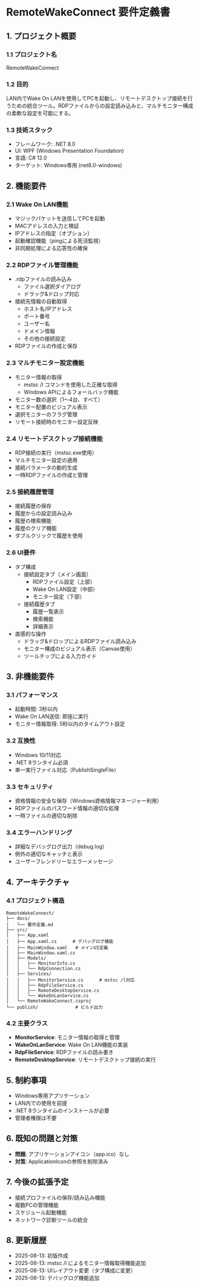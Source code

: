 # RemoteWakeConnect 要件定義書

## 1. プロジェクト概要

### 1.1 プロジェクト名
RemoteWakeConnect

### 1.2 目的
LAN内でWake On LANを使用してPCを起動し、リモートデスクトップ接続を行うための統合ツール。RDPファイルからの設定読み込みと、マルチモニター構成の柔軟な設定を可能にする。

### 1.3 技術スタック
- フレームワーク: .NET 8.0
- UI: WPF (Windows Presentation Foundation)
- 言語: C# 12.0
- ターゲット: Windows専用 (net8.0-windows)

## 2. 機能要件

### 2.1 Wake On LAN機能
- マジックパケットを送信してPCを起動
- MACアドレスの入力と検証
- IPアドレスの指定（オプション）
- 起動確認機能（pingによる死活監視）
- 非同期処理による応答性の確保

### 2.2 RDPファイル管理機能
- .rdpファイルの読み込み
  - ファイル選択ダイアログ
  - ドラッグ&ドロップ対応
- 接続先情報の自動取得
  - ホスト名/IPアドレス
  - ポート番号
  - ユーザー名
  - ドメイン情報
  - その他の接続設定
- RDPファイルの作成と保存

### 2.3 マルチモニター設定機能
- モニター情報の取得
  - mstsc /l コマンドを使用した正確な取得
  - Windows APIによるフォールバック機能
- モニター数の選択（1〜4台、すべて）
- モニター配置のビジュアル表示
- 選択モニターのフラグ管理
- リモート接続時のモニター設定反映

### 2.4 リモートデスクトップ接続機能
- RDP接続の実行（mstsc.exe使用）
- マルチモニター設定の適用
- 接続パラメータの動的生成
- 一時RDPファイルの作成と管理

### 2.5 接続履歴管理
- 接続履歴の保存
- 履歴からの設定読み込み
- 履歴の検索機能
- 履歴のクリア機能
- ダブルクリックで履歴を使用

### 2.6 UI要件
- タブ構成
  - 接続設定タブ（メイン画面）
    - RDPファイル設定（上部）
    - Wake On LAN設定（中部）
    - モニター設定（下部）
  - 接続履歴タブ
    - 履歴一覧表示
    - 検索機能
    - 詳細表示
- 直感的な操作
  - ドラッグ&ドロップによるRDPファイル読み込み
  - モニター構成のビジュアル表示（Canvas使用）
  - ツールチップによる入力ガイド

## 3. 非機能要件

### 3.1 パフォーマンス
- 起動時間: 3秒以内
- Wake On LAN送信: 即座に実行
- モニター情報取得: 5秒以内のタイムアウト設定

### 3.2 互換性
- Windows 10/11対応
- .NET 8ランタイム必須
- 単一実行ファイル対応（PublishSingleFile）

### 3.3 セキュリティ
- 資格情報の安全な保存（Windows資格情報マネージャー利用）
- RDPファイルのパスワード情報の適切な処理
- 一時ファイルの適切な削除

### 3.4 エラーハンドリング
- 詳細なデバッグログ出力（debug.log）
- 例外の適切なキャッチと表示
- ユーザーフレンドリーなエラーメッセージ

## 4. アーキテクチャ

### 4.1 プロジェクト構造
```
RemoteWakeConnect/
├── docs/
│   └── 要件定義.md
├── src/
│   ├── App.xaml
│   ├── App.xaml.cs      # デバッグログ機能
│   ├── MainWindow.xaml   # メインUI定義
│   ├── MainWindow.xaml.cs
│   ├── Models/
│   │   ├── MonitorInfo.cs
│   │   └── RdpConnection.cs
│   ├── Services/
│   │   ├── MonitorService.cs      # mstsc /l対応
│   │   ├── RdpFileService.cs
│   │   ├── RemoteDesktopService.cs
│   │   └── WakeOnLanService.cs
│   └── RemoteWakeConnect.csproj
└── publish/              # ビルド出力
```

### 4.2 主要クラス
- **MonitorService**: モニター情報の取得と管理
- **WakeOnLanService**: Wake On LAN機能の実装
- **RdpFileService**: RDPファイルの読み書き
- **RemoteDesktopService**: リモートデスクトップ接続の実行

## 5. 制約事項
- Windows専用アプリケーション
- LAN内での使用を前提
- .NET 8ランタイムのインストールが必要
- 管理者権限は不要

## 6. 既知の問題と対策
- **問題**: アプリケーションアイコン（app.ico）なし
- **対策**: ApplicationIconの参照を削除済み

## 7. 今後の拡張予定
- 接続プロファイルの保存/読み込み機能
- 複数PCの管理機能
- スケジュール起動機能
- ネットワーク診断ツールの統合

## 8. 更新履歴
- 2025-08-13: 初版作成
- 2025-08-13: mstsc /l によるモニター情報取得機能追加
- 2025-08-13: UIレイアウト変更（タブ構成に変更）
- 2025-08-13: デバッグログ機能追加